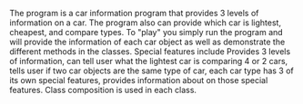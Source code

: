 The program is a car information program that provides 3 levels of information on a car. The program also can provide which car is lightest, cheapest, and compare types. To "play" you simply run the program and 
will provide the information of each car object as well as demonstrate the different methods in the classes. Special features include Provides 3 levels of information, can tell user what the lightest car is comparing 
4 or 2 cars, tells user if two car objects are the same type of car, each car type has 3 of its own special features, provides information about on those special features. Class composition is used in each class.
